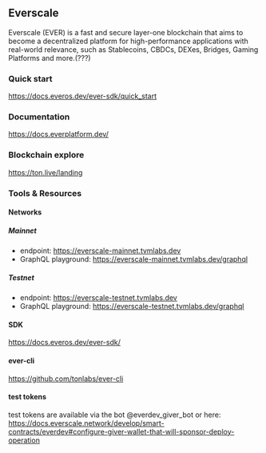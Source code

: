 ## Everscale
Everscale (EVER) is a fast and secure layer-one blockchain that aims to become a decentralized platform for high-performance applications with real-world relevance, such as Stablecoins, CBDCs, DEXes, Bridges, Gaming Platforms and more.(???)

### Quick start
https://docs.everos.dev/ever-sdk/quick_start

### Documentation
https://docs.everplatform.dev/

### Blockchain explore
https://ton.live/landing

### Tools & Resources

#### Networks

##### Mainnet
 * endpoint: https://everscale-mainnet.tvmlabs.dev
 * GraphQL playground: https://everscale-mainnet.tvmlabs.dev/graphql

##### Testnet
* endpoint: https://everscale-testnet.tvmlabs.dev
* GraphQL playground: https://everscale-testnet.tvmlabs.dev/graphql

#### SDK
https://docs.everos.dev/ever-sdk/
    
#### ever-cli
https://github.com/tonlabs/ever-cli

#### test tokens
test tokens are available via the bot @everdev_giver_bot
or  here: https://docs.everscale.network/develop/smart-contracts/everdev#configure-giver-wallet-that-will-sponsor-deploy-operation
